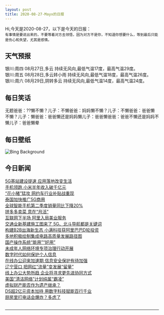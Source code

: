 ```yaml
---
layout: post
title: 2020-08-27-Mayx的日报
---
```


Hi,今天是2020-08-27，以下是今天的日报：<br><small>
有事情是要说出来的，不要等着对方去领悟，因为对方不是你，不知道你想要什么，等到最后只能是伤心和失望，尤其是感情。</small><!--more-->
## 天气预报
银川:周四 08月27日,多云 持续无风向,最低气温17度，最高气温29度。<br>银川:周五 08月28日,多云转小雨 持续无风向,最低气温18度，最高气温26度。<br>银川:周六 08月29日,阴转多云 持续无风向,最低气温14度，最高气温24度。
## 每日笑话
无题爸爸：??懒不懒？儿子：不懒爸爸：妈妈懒不懒？儿子：不懒爸爸：爸爸懒不懒？儿子：懒爸爸：爸爸懒还是妈妈懒儿子：爸爸懒爸爸：爸爸不懒还是妈妈不懒儿子：爸爸懒晕
## 每日壁纸
![Bing Background](https://cn.bing.com/th?id=OHR.OkanaganSpots_EN-US8113040044_1920x1080.jpg&rf=LaDigue_1920x1080.jpg&pid=hp "Spotted Lake in the Okanagan region of British Columbia, Canada (© Galyna Andrushko/Shutterstock)")
## 今日新闻

[5G基站建设提速 应用落地改变生活](http://it.people.com.cn/n1/2020/0827/c1009-31838424.html)   
[手机领跑 小米半年收入破千亿元](http://it.people.com.cn/n1/2020/0827/c1009-31838360.html)   
[“花小猪”猛攻 网约车行业补贴战重现](http://it.people.com.cn/n1/2020/0827/c1009-31838367.html)   
[泰国加快推广5G商用](http://it.people.com.cn/n1/2020/0827/c1009-31838417.html)   
[全球智能手机第二季度销量同比下降20%](http://it.people.com.cn/n1/2020/0827/c1009-31838339.html)   
[拼多多卖菜 意在“月活”](http://it.people.com.cn/n1/2020/0827/c1009-31838322.html)   
[互联网下半场 阿里入局美业服务](http://it.people.com.cn/n1/2020/0827/c1009-31838300.html)   
[交通业新基建施工图来了 5G、北斗导航都是关键词](http://it.people.com.cn/n1/2020/0827/c1009-31838266.html)   
[构建B2B出海新生态 小满科技获阿里巴巴D轮投资](http://it.people.com.cn/n1/2020/0827/c1009-31838357.html)   
[多地积极绘制集成电路高质量发展路径图](http://it.people.com.cn/n1/2020/0827/c1009-31838337.html)   
[国产操作系统“能用”“好用”](http://it.people.com.cn/n1/2020/0827/c1009-31838259.html)   
[未成年人网络环境专项治理行动开展](http://it.people.com.cn/n1/2020/0827/c1009-31838408.html)   
[数字时代如何保护个人信息](http://it.people.com.cn/n1/2020/0827/c1009-31838375.html)   
[在线办公迎来加速期 信息安全保护有待加强](http://it.people.com.cn/n1/2020/0827/c1009-31838407.html)   
[辽宁营口 把网红“流量”变发展“留量”](http://it.people.com.cn/n1/2020/0827/c1009-31838264.html)   
[线上办公大势所趋 企业将寻求更先进协同方式](http://it.people.com.cn/n1/2020/0827/c1009-31838263.html)   
[美国“清洁网络”计划纯属“霸凌”](http://it.people.com.cn/n1/2020/0827/c1009-31838261.html)   
[虚拟财产能否作为遗产继承？](http://it.people.com.cn/n1/2020/0827/c1009-31838302.html)   
[DS超2亿元资本加持 用数字科技赋能百行千业](http://it.people.com.cn/n1/2020/0827/c1009-31838331.html)   
[厨房里打电话会爆炸？多虑了](http://it.people.com.cn/n1/2020/0827/c1009-31838265.html)   
<br />

***

<small></small>
